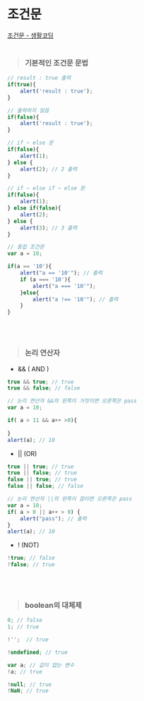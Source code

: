 # 조건문

[조건문 - 생활코딩](https://opentutorials.org/course/743/4724)
<br/>
<br/>
> ### 기본적인 조건문 문법

```jsx
// result : true 출력
if(true){
	alert('result : true');
}

// 출력하지 않음
if(false){
	alert('result : true');
}

// if ~ else 문 
if(false){
	alert(1);
} else {
	alert(2); // 2 출력
}

// if ~ else if ~ else 문 
if(false){
	alert(1);
} else if(false){
	alert(2);
} else {
	alert(3); // 3 출력
}

// 중첩 조건문
var a = 10;

if(a == '10'){
	alert("a == '10'"); // 출력
	if (a === '10'){
		alert("a === '10'");
	}else{
		alert("a !== '10'"); // 출력
	}
}
```
<br/>
<br/>

> ### 논리 연산자

- && ( AND )

```jsx
true && true; // true
true && false; // false

// 논리 연산자 &&의 왼쪽이 거짓이면 오른쪽은 pass
var a = 10;

if( a > 11 && a++ >0){
	
}
alert(a); // 10
```

- || (OR)

```jsx
true || true; // true
true || false; // true
false || true; // true
false || false; // false

// 논리 연산자 ||의 왼쪽이 참이면 오른쪽은 pass
var a = 10;
if( a > 0 || a++ > 0) {
	alert("pass"); // 출력
}
alert(a); // 10
```

- ! (NOT)

```jsx
!true; // false
!false; // true
```
<br/>
<br/>

> ### boolean의 대체제

```jsx
0; // false
1; // true

!'';  // true

!undefined; // true

var a; // 값이 없는 변수
!a; // true

!null; // true
!NaN; // true
```
